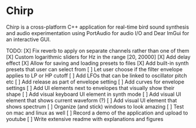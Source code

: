 # Chirp
Chirp is a cross-platform C++ application for real-time bird sound synthesis and audio experimentation using PortAudio for audio I/O and Dear ImGui for an interactive GUI.

TODO:
[X] Fix reverb to apply on separate channels rather than one of them
[X] Custom logarithmic sliders for Hz in the range [20, 20000]
[X] Add delay effect
[X] Allow for saving and loading presets to files
[X] Add built-in synth presets that user can select from
[ ] Let user choose if the filter envelope applies to LP or HP cutoff
[ ] Add LFOs that can be linked to oscillator pitch etc
[ ] Add release as part of envelope setting
[ ] Add curves for envelope settings
[ ] Add UI elements next to envelopes that visually show their shape
[ ] Add visual keyboard UI element in synth mode
[ ] Add visual UI element that shows current waveform (?)
[ ] Add visual UI element that shows spectrum
[ ] Organize (and stick) windows to look amazing
[ ] Test on mac and linux as well
[ ] Record a demo of the application and upload to youtube
[ ] Write extensive readme with explanations and figures